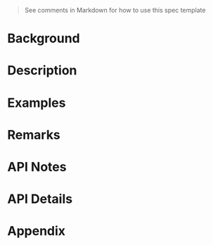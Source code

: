<!--
    Before submitting, delete all <!-- TEMPLATE marked comments in this file,
    and the following quote banner:
-->
> See comments in Markdown for how to use this spec template

<!-- TEMPLATE
    The purpose of this spec is to describe a new feature and
    its APIs that make up a new feature in Project Reunion. 

    There are two audiences for the spec. The first are people
    that want to evaluate and give feedback on the API, as part of
    the submission process.  When it's complete
    it will be incorporated into the documentation for Project Reunion.
    Hopefully we'll be able to copy it mostly verbatim.
    So the second audience is everyone that reads there to learn how
    and why to use this API. 
-->

# Background

<!-- TEMPLATE
    Use this section to provide background context for the new API(s)
    in this spec. 

    This section and the appendix are the only sections that likely
    do not get copied into any official documentation, they're just an aid
    to reading this spec. 
    
    If you're modifying an existing API, included a link here to the
    existing page(s) or spec documentation.

    For example, this section is a place to explain why you're adding this
    API rather than modifying an existing API.

    If you're writing a "converged" API add links into docs.microsoft.com
    for the existing Win32 or WinRT APIs that are being converged.
-->

<!-- TEMPLATE
    For example, this is a place to provide a brief explanation of some dependent
    area, just explanation enough to understand this new API, rather than telling
    the reader "go read 100 pages of background information posted at ...". 
-->

# Description

<!-- TEMPLATE
    Use this section to provide a brief description of the feature.
    For an example, see the introduction to the PasswordBox control
    (http://docs.microsoft.com/windows/uwp/design/controls-and-patterns/password-box).
-->

# Examples

<!-- TEMPLATE

    Use this section to explain the features of the API, showing
    example code with each description. The general format is:

    ## FirstFeatureName

    Feature explanation text goes here, including why an app would use it, how it
    replaces or supplements existing functionality.

    ```c#
    void SampleMethod() {
        var show = new AnExampleOf();
        show.SomeMembers = AndWhyItMight(be, interesting)
    }
    ```

    ## SecondFeatureName

    Feature explanation text goes here, including why an app would use it, how it
    replaces or supplements existing functionality.

    ```c#
    void SampleMethod() {
        var show = new AnExampleOf();
        show.SomeMembers = AndWhyItMight(be, interesting)
    }
    ```

    Code samples should be in C# and/or C++/WinRT.

    As an example of this section, see the Examples section for the PasswordBox
    control (https://docs.microsoft.com/windows/uwp/design/controls-and-patterns/password-box#examples). 
-->

# Remarks

<!-- TEMPLATE

    Explanation and guidance that doesn't fit into the Examples section.

    APIs should only throw exceptions in exceptional conditions; basically,
    only when there's a bug in the caller, such as argument exception.  But if for some
    reason it's necessary for a caller to catch an exception from an API, call that
    out with an explanation either here or in the Examples
-->

# API Notes

<!-- TEMPLATE

    Option 1: Give a one or two line description of each API (type and member),
        or at least the ones that aren't obvious from their name. These
        descriptions are what show up in IntelliSense. For properties, specify
        the default value of the property if it isn't the type's default (for
        example an int-typed property that doesn't default to zero.) 
        
    Option 2: Put these descriptions in the below API Details section,
        with a "///" comment above the member or type. 
-->

# API Details

<!-- TEMPLATE

    The exact API, in MIDL3 format (https://docs.microsoft.com/en-us/uwp/midl-3/)
    when possible, or in C# if starting with an API sketch.  GitHub's markdown
    syntax formatter does not (yet) know about MIDL3, so use ```c# instead even
    when writing MIDL3.

    Example:

    ```c# (but really MIDL3)
    namespace Microsoft.AppModel
    {
        /// Represents a package on the host system. See Windows.ApplicationModel.Package for more details
        runtimeclass Package
        {
            /// Returns the current package, or null if the current process is not packaged
            static Package Current { get; };

            /// Returns the package from the system store with this full name or null if not found
            static Package GetFromFullName(String fullName);

            /// Returns packages in the given family, by name
            static Package[] FindByFamilyName(String familyName);
        }
    }
    ```
-->

# Appendix

<!-- TEMPLATE

    Anything else that you want to write down for posterity, but
    that isn't necessary to understand the purpose and usage of the API.
    For example, implementation details.
    
-->
